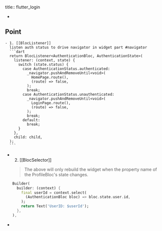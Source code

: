 title:: flutter_login

-
## Point
	- 1. [[BlocListener]]
	  listen auth status to drive navigator in widget part #navigator
	  ```dart
	  return BlocListener<AuthenticationBloc, AuthenticationState>(
	    listener: (context, state) {
	      switch (state.status) {
	        case AuthenticationStatus.authenticated:
	          _navigator.pushAndRemoveUntil<void>(
	            HomePage.route(),
	            (route) => false,
	          );
	          break;
	        case AuthenticationStatus.unauthenticated:
	          _navigator.pushAndRemoveUntil<void>(
	            LoginPage.route(),
	            (route) => false,
	          );
	          break;
	        default:
	          break;
	      }
	    },
	    child: child,
	  );
	  ```
- 2. [[BlocSelector]]
  
  > The above will only rebuild the widget when the property name of the ProfileBloc's state changes.
  
  
  
  ```dart
  Builder(
    builder: (context) {
      final userId = context.select(
        (AuthenticationBloc bloc) => bloc.state.user.id,
      );
      return Text('UserID: $userId');
    },
  ),
  ```
-